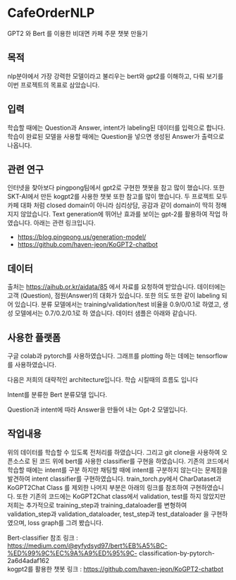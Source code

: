 # CafeOrderNLP
GPT2 와 Bert 를 이용한 비대면 카페 주문 챗봇 만들기

## 목적
nlp분야에서 가장 강력한 모델이라고 불리우는 bert와 gpt2를 이해하고, 다뤄 보기를 이번 프로젝트의 목표로 삼았습니다.<br>
## 입력
학습할 때에는 Question과 Answer, intent가 labeling된 데이터를 입력으로 합니다. 학습이 완료된 모델을 사용할 때에는 Question을 넣으면 생성된 Answer가 출력으로 나옵니다. <br>
## 관련 연구
인터넷을 찾아보다 pingpong팀에서 gpt2로 구현한 챗봇을 참고 많이 했습니다. 또한 SKT-AI에서 만든 kogpt2를 사용한 챗봇 또한 참고를 많이 했습니다. 두 프로젝트 모두 카페 대화 처럼 closed domain이 아니라 심리상담, 공감과 같이 domain이 딱히 정해지지 않았습니다. Text generation에 뛰어난 효과를 보이는 gpt-2를 활용하여 작업 하였습니다. 아래는 관련 링크입니다. <br>

- https://blog.pingpong.us/generation-model/ <br>
- https://github.com/haven-jeon/KoGPT2-chatbot <br>
## 데이터
출처는 https://aihub.or.kr/aidata/85 에서 자료를 요청하여 받았습니다. 데이터에는 고객 (Question), 점원(Answer)의 대화가 있습니다. 또한 의도 또한 같이 labeling 되어 있습니다. 분류 모델에서는 training/validation/test 비율을 0.9/0/0.1로 하였고, 생성 모델에서는 0.7/0.2/0.1로 하 였습니다. 데이터 샘플은 아래와 같습니다. <br>
## 사용한 플랫폼
구글 colab과 pytorch를 사용하였습니다. 그래프를 plotting 하는 데에는 tensorflow를 사용하였습니다. <br>

다음은 저희의 대략적인 architecture입니다. 학습 시킬때의 흐름도 입니다 <br>

Intent를 분류한 Bert 분류모델 입니다. <br>

Question과 intent에 따라 Answer을 만들어 내는 Gpt-2 모델입니다. <br>

## 작업내용
위의 데이터를 학습할 수 있도록 전처리를 하였습니다. 그리고 git clone을 사용하여 오픈소스로 된 코드 위에 bert를 사용한 classifier를 구현을 하였습니다. 기존의 코드에서 학습할 때에는 intent를 구분 하지만 채팅할 때에 intent를 구분하지 않는다는 문제점을 발견하여 intent classifier를 구현하였습니다. train_torch.py에서 CharDataset과 KoGPT2Chat Class 를 제외한 나머지 부분은 아래의 링크를 참조하여 구현하였습니다. 또한 기존의 코드에는 KoGPT2Chat class에서 validation, test를 하지 않았지만 저희는 추가적으로 training_step과 training_dataloader를 변형하여validation_step과 validation_dataloader, test_step과 test_dataloader 을 구현하였으며, loss graph를 그려 봤습니다. <br>

Bert-classifier 참조 링크 : <br>
https://medium.com/@eyfydsyd97/bert%EB%A5%BC-%ED%99%9C%EC%9A%A9%ED%95%9C- classification-by-pytorch-2a6d4adaf162 <br>
kogpt2를 활용한 챗봇 링크 : https://github.com/haven-jeon/KoGPT2-chatbot <br>
